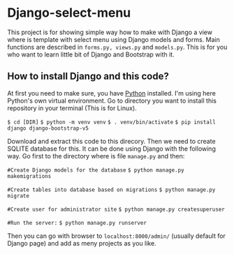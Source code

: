 # Django-select-menu
This project is for showing simple way how to make with Django a view where is template with select menu using Django models and forms. Main functions are described in `forms.py, views.py` and `models.py`. This is for you who want to learn little bit of Django and Bootstrap with it.

## How to install Django and this code?
At first you need to make sure, you have [Python](https://python.org) installed. I'm using here Python's own virtual environment. Go to directory you want to install this repository in your terminal (This is for Linux).

`$ cd [DIR]`
`$ python -m venv venv`
`$ . venv/bin/activate`
`$ pip install django django-bootstrap-v5`

Download and extract this code to this direcory. Then we need to create SQLITE database for this. It can be done using Django with the following way. Go first to the directory where is file `manage.py` and then:

`#Create Django models for the database`
`$ python manage.py makemigrations`

`#Create tables into database based on migrations`
`$ python manage.py migrate`

`#Create user for administrator site`
`$ python manage.py createsuperuser `

`#Run the server:`
`$ python manage.py runserver`

Then you can go with browser to `localhost:8000/admin/` (usually default for Django page) and add as meny projects as you like.
